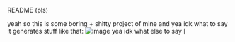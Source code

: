 README (pls)

yeah so this is some boring + shitty project of mine and yea idk what to say
it generates stuff like that:
![image](https://github.com/user-attachments/assets/5606d802-e78a-46e2-a1a8-094fa1c4ee15)
yea idk what else to say
[
